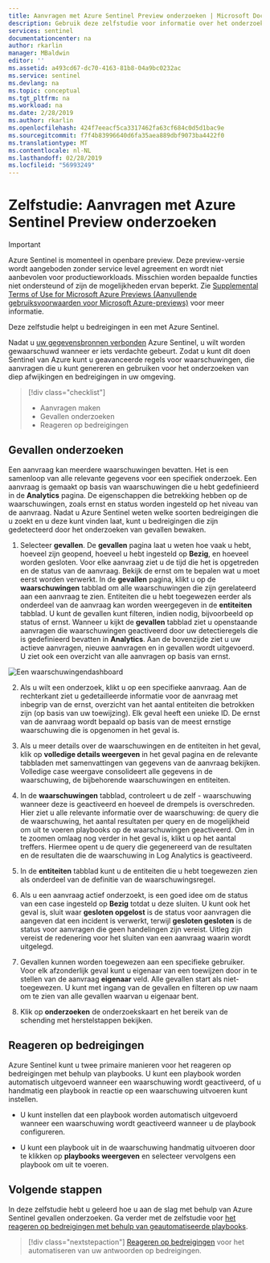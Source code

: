 ```yaml
---
title: Aanvragen met Azure Sentinel Preview onderzoeken | Microsoft Docs
description: Gebruik deze zelfstudie voor informatie over het onderzoeken van aanvragen met Azure Sentinel.
services: sentinel
documentationcenter: na
author: rkarlin
manager: MBaldwin
editor: ''
ms.assetid: a493cd67-dc70-4163-81b8-04a9bc0232ac
ms.service: sentinel
ms.devlang: na
ms.topic: conceptual
ms.tgt_pltfrm: na
ms.workload: na
ms.date: 2/28/2019
ms.author: rkarlin
ms.openlocfilehash: 424f7eeacf5ca3317462fa63cf684c0d5d1bac9e
ms.sourcegitcommit: f7f4b83996640d6fa35aea889dbf9073ba4422f0
ms.translationtype: MT
ms.contentlocale: nl-NL
ms.lasthandoff: 02/28/2019
ms.locfileid: "56993249"
---
```

# <a name="tutorial-investigate-cases-with-azure-sentinel-preview"></a>Zelfstudie: Aanvragen met Azure Sentinel Preview onderzoeken

> [!IMPORTANT]
> Azure Sentinel is momenteel in openbare preview.
> Deze preview-versie wordt aangeboden zonder service level agreement en wordt niet aanbevolen voor productieworkloads. Misschien worden bepaalde functies niet ondersteund of zijn de mogelijkheden ervan beperkt. Zie [Supplemental Terms of Use for Microsoft Azure Previews (Aanvullende gebruiksvoorwaarden voor Microsoft Azure-previews)](https://azure.microsoft.com/support/legal/preview-supplemental-terms/) voor meer informatie.

Deze zelfstudie helpt u bedreigingen in een met Azure Sentinel.

Nadat u [uw gegevensbronnen verbonden](quickstart-onboard.md) Azure Sentinel, u wilt worden gewaarschuwd wanneer er iets verdachte gebeurt. Zodat u kunt dit doen Sentinel van Azure kunt u geavanceerde regels voor waarschuwingen, die aanvragen die u kunt genereren en gebruiken voor het onderzoeken van diep afwijkingen en bedreigingen in uw omgeving. 

> [!div class="checklist"]
> * Aanvragen maken
> * Gevallen onderzoeken
> * Reageren op bedreigingen

## <a name="investigate-cases"></a>Gevallen onderzoeken

Een aanvraag kan meerdere waarschuwingen bevatten. Het is een samenloop van alle relevante gegevens voor een specifiek onderzoek. Een aanvraag is gemaakt op basis van waarschuwingen die u hebt gedefinieerd in de **Analytics** pagina. De eigenschappen die betrekking hebben op de waarschuwingen, zoals ernst en status worden ingesteld op het niveau van de aanvraag. Nadat u Azure Sentinel weten welke soorten bedreigingen die u zoekt en u deze kunt vinden laat, kunt u bedreigingen die zijn gedetecteerd door het onderzoeken van gevallen bewaken. 

1. Selecteer **gevallen**. De **gevallen** pagina laat u weten hoe vaak u hebt, hoeveel zijn geopend, hoeveel u hebt ingesteld op **Bezig**, en hoeveel worden gesloten. Voor elke aanvraag ziet u de tijd die het is opgetreden en de status van de aanvraag. Bekijk de ernst om te bepalen wat u moet eerst worden verwerkt. In de **gevallen** pagina, klikt u op de **waarschuwingen** tabblad om alle waarschuwingen die zijn gerelateerd aan een aanvraag te zien. Entiteiten die u hebt toegewezen eerder als onderdeel van de aanvraag kan worden weergegeven in de **entiteiten** tabblad.  U kunt de gevallen kunt filteren, indien nodig, bijvoorbeeld op status of ernst. Wanneer u kijkt de **gevallen** tabblad ziet u openstaande aanvragen die waarschuwingen geactiveerd door uw detectieregels die is gedefinieerd bevatten in **Analytics**. Aan de bovenzijde ziet u uw actieve aanvragen, nieuwe aanvragen en in gevallen wordt uitgevoerd. U ziet ook een overzicht van alle aanvragen op basis van ernst.

  ![Een waarschuwingendashboard](./media/tutorial-detect-threats/alert-dashboard.png)

2. Als u wilt een onderzoek, klikt u op een specifieke aanvraag. Aan de rechterkant ziet u gedetailleerde informatie voor de aanvraag met inbegrip van de ernst, overzicht van het aantal entiteiten die betrokken zijn (op basis van uw toewijzing). Elk geval heeft een unieke ID. De ernst van de aanvraag wordt bepaald op basis van de meest ernstige waarschuwing die is opgenomen in het geval is.  

1. Als u meer details over de waarschuwingen en de entiteiten in het geval, klik op **volledige details weergeven** in het geval pagina en de relevante tabbladen met samenvattingen van gegevens van de aanvraag bekijken.  Volledige case weergave consolideert alle gegevens in de waarschuwing, de bijbehorende waarschuwingen en entiteiten.

1. In de **waarschuwingen** tabblad, controleert u de zelf - waarschuwing wanneer deze is geactiveerd en hoeveel de drempels is overschreden. Hier ziet u alle relevante informatie over de waarschuwing: de query die de waarschuwing, het aantal resultaten per query en de mogelijkheid om uit te voeren playbooks op de waarschuwingen geactiveerd. Om in te zoomen omlaag nog verder in het geval is, klikt u op het aantal treffers. Hiermee opent u de query die gegenereerd van de resultaten en de resultaten die de waarschuwing in Log Analytics is geactiveerd.

3. In de **entiteiten** tabblad kunt u de entiteiten die u hebt toegewezen zien als onderdeel van de definitie van de waarschuwingsregel. 

4. Als u een aanvraag actief onderzoekt, is een goed idee om de status van een case ingesteld op **Bezig** totdat u deze sluiten. U kunt ook het geval is, sluit waar **gesloten opgelost** is de status voor aanvragen die aangeven dat een incident is verwerkt, terwijl **gesloten gesloten** is de status voor aanvragen die geen handelingen zijn vereist. Uitleg zijn vereist de redenering voor het sluiten van een aanvraag waarin wordt uitgelegd.

5. Gevallen kunnen worden toegewezen aan een specifieke gebruiker. Voor elk afzonderlijk geval kunt u eigenaar van een toewijzen door in te stellen van de aanvraag **eigenaar** veld. Alle gevallen start als niet-toegewezen. U kunt met ingang van de gevallen en filteren op uw naam om te zien van alle gevallen waarvan u eigenaar bent. 

5. Klik op **onderzoeken** de onderzoekskaart en het bereik van de schending met herstelstappen bekijken. 



## <a name="respond-to-threats"></a>Reageren op bedreigingen

Azure Sentinel kunt u twee primaire manieren voor het reageren op bedreigingen met behulp van playbooks. U kunt een playbook worden automatisch uitgevoerd wanneer een waarschuwing wordt geactiveerd, of u handmatig een playbook in reactie op een waarschuwing uitvoeren kunt instellen.

- U kunt instellen dat een playbook worden automatisch uitgevoerd wanneer een waarschuwing wordt geactiveerd wanneer u de playbook configureren. 

- U kunt een playbook uit in de waarschuwing handmatig uitvoeren door te klikken op **playbooks weergeven** en selecteer vervolgens een playbook om uit te voeren.




## <a name="next-steps"></a>Volgende stappen
In deze zelfstudie hebt u geleerd hoe u aan de slag met behulp van Azure Sentinel gevallen onderzoeken. Ga verder met de zelfstudie voor [het reageren op bedreigingen met behulp van geautomatiseerde playbooks](tutorial-respond-threats-playbook.md).
> [!div class="nextstepaction"]
> [Reageren op bedreigingen](tutorial-respond-threats-playbook.md) voor het automatiseren van uw antwoorden op bedreigingen.

